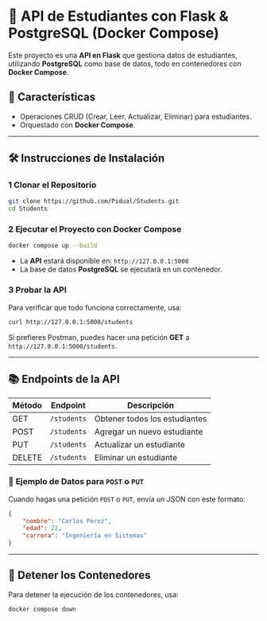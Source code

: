 # 🐳 API de Estudiantes con Flask & PostgreSQL (Docker Compose)

Este proyecto es una **API en Flask** que gestiona datos de estudiantes, utilizando **PostgreSQL** como base de datos, todo en contenedores con **Docker Compose**.

## 🚀 Características
- Operaciones CRUD (Crear, Leer, Actualizar, Eliminar) para estudiantes.
- Orquestado con **Docker Compose**.

---

## 🛠️ Instrucciones de Instalación

### 1️ **Clonar el Repositorio**
```bash
git clone https://github.com/Pidual/Students.git
cd Students
```

### 2 **Ejecutar el Proyecto con Docker Compose**
```bash
docker compose up --build
```
- La **API** estará disponible en: `http://127.0.0.1:5000`
- La base de datos **PostgreSQL** se ejecutará en un contenedor.

### 3 **Probar la API**
Para verificar que todo funciona correctamente, usa:
```bash
curl http://127.0.0.1:5000/students
```
Si prefieres Postman, puedes hacer una petición **GET** a `http://127.0.0.1:5000/students`.

---

## 📚 Endpoints de la API

| Método | Endpoint      | Descripción               |
|--------|--------------|---------------------------|
| GET    | `/students`  | Obtener todos los estudiantes |
| POST   | `/students`  | Agregar un nuevo estudiante |
| PUT    | `/students`  | Actualizar un estudiante  |
| DELETE | `/students`  | Eliminar un estudiante    |

### 📌 **Ejemplo de Datos para `POST` o `PUT`**
Cuando hagas una petición `POST` o `PUT`, envía un JSON con este formato:
```json
{
    "nombre": "Carlos Pérez",
    "edad": 22,
    "carrera": "Ingeniería en Sistemas"
}
```

---

## 🛑 Detener los Contenedores  
Para detener la ejecución de los contenedores, usa:
```bash
docker compose down
```




